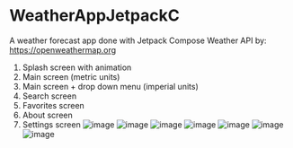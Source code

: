 # WeatherAppJetpackC
A weather forecast app done with Jetpack Compose
Weather API by:   https://openweathermap.org

1. Splash screen with animation
2. Main screen (metric units)
3. Main screen + drop down menu (imperial units)
4. Search screen
5. Favorites screen 
6. About screen
7. Settings screen
![image](https://github.com/SergiuDornea/WeatherAppJetpackC/assets/88648596/b9588268-9579-4d1a-9a00-a95b494b9489)
![image](https://github.com/SergiuDornea/WeatherAppJetpackC/assets/88648596/2cf9e5be-5ce5-494e-ba27-68d5dbafb49e)
![image](https://github.com/SergiuDornea/WeatherAppJetpackC/assets/88648596/ef98b819-f682-4428-a8ea-9708bbb99455)
![image](https://github.com/SergiuDornea/WeatherAppJetpackC/assets/88648596/5784d97e-b91c-47e4-b7f3-b7666141f2c3)
![image](https://github.com/SergiuDornea/WeatherAppJetpackC/assets/88648596/c2d5a360-df49-4f1a-beb6-565912f7b8c6)
![image](https://github.com/SergiuDornea/WeatherAppJetpackC/assets/88648596/4d5fa7a3-fff7-4283-9e0d-05b05dbb3c93)
![image](https://github.com/SergiuDornea/WeatherAppJetpackC/assets/88648596/38a737da-6b01-46fd-ac28-be6c2a4070a6)
